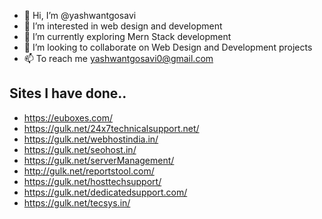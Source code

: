 - 👋 Hi, I’m @yashwantgosavi
- 👀 I’m interested in web design and development
- 🌱 I’m currently exploring Mern Stack development
- 💞️ I’m looking to collaborate on Web Design and Development projects
- 📫 To reach me yashwantgosavi0@gmail.com

Sites I have done..
---------------------------------------------------------------------------------------------------------
- https://euboxes.com/
- https://gulk.net/24x7technicalsupport.net/
- https://gulk.net/webhostindia.in/
- https://gulk.net/seohost.in/
- https://gulk.net/serverManagement/
- http://gulk.net/reportstool.com/
- https://gulk.net/hosttechsupport/
- https://gulk.net/dedicatedsupport.com/
- https://gulk.net/tecsys.in/

